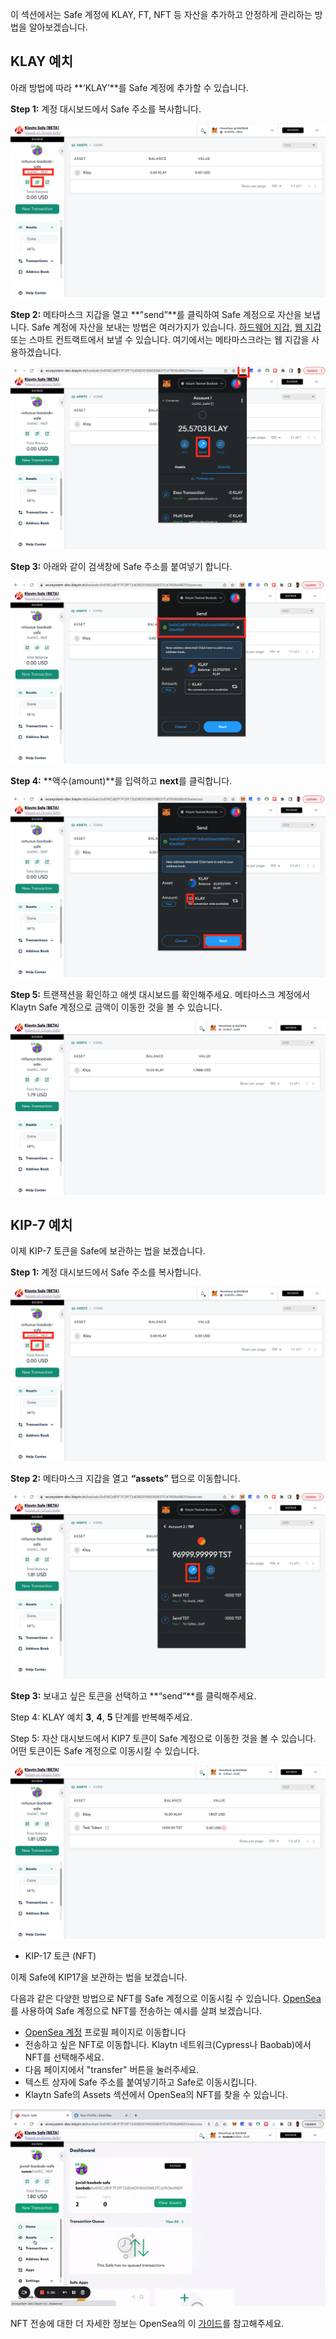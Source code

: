 이 섹션에서는 Safe 계정에 KLAY, FT, NFT 등 자산을 추가하고 안정하게 관리하는 방법을 알아보겠습니다.

## KLAY 예치

아래 방법에 따라 **‘KLAY’**를 Safe 계정에 추가할 수 있습니다.

**Step 1:** 계정 대시보드에서 Safe 주소를 복사합니다.

![](../img/klaytn-safe/f1_copyAddr.png)

**Step 2:** 메타마스크 지갑을 열고 **"send”**를 클릭하여 Safe 계정으로 자산을 보냅니다. Safe 계정에 자산을 보내는 방법은 여러가지가 있습니다. [하드웨어 지갑](https://docs.ethhub.io/using-ethereum/wallets/hardware/), [웹 지갑](https://docs.ethhub.io/using-ethereum/wallets/web/) 또는 스마트 컨트랙트에서 보낼 수 있습니다. 여기에서는 메타마스크라는 웹 지갑을 사용하겠습니다.


![](../img/klaytn-safe/f2_sendBtn.png)

**Step 3:** 아래와 같이 검색창에 Safe 주소를 붙여넣기 합니다.

![](../img/klaytn-safe/f3_searchAddr.png)

**Step 4:** **액수(amount)**를 입력하고 **next**를 클릭합니다.

![](../img/klaytn-safe/f4_amountNext.png)

**Step 5:** 트랜잭션을 확인하고 애셋 대시보드를 확인해주세요. 메타마스크 계정에서 Klaytn Safe 계정으로 금액이 이동한 것을 볼 수 있습니다.

![](../img/klaytn-safe/f5_sendDone.png)

## KIP-7 예치

이제 KIP-7 토큰을 Safe에 보관하는 법을 보겠습니다.

**Step 1:** 계정 대시보드에서 Safe 주소를 복사합니다.

![](../img/klaytn-safe/f1_copyAddr.png)

**Step 2:** 메타마스크 지갑을 열고 **“assets”** 탭으로 이동합니다.

![](../img/klaytn-safe/ft2_assetTst.png)

**Step 3:** 보내고 싶은 토큰을 선택하고 **“send”**를 클릭해주세요.

Step 4: KLAY 예치 **3**, **4**, **5** 단계를 반복해주세요.

Step 5: 자산 대시보드에서 KIP7 토큰이 Safe 계정으로 이동한 것을 볼 수 있습니다. 어떤 토큰이든 Safe 계정으로 이동시킬 수 있습니다.

![](../img/klaytn-safe/ft3_tstDone.png)


* KIP-17 토큰 (NFT)

이제 Safe에 KIP17을 보관하는 법을 보겠습니다.

다음과 같은 다양한 방법으로 NFT를 Safe 계정으로 이동시킬 수 있습니다. [OpenSea](https://opensea.io/about)를 사용하여 Safe 계정으로 NFT를 전송하는 예시를 살펴 보겠습니다.

* [OpenSea 계정](https://testnets.opensea.io/account) 프로필 페이지로 이동합니다
* 전송하고 싶은 NFT로 이동합니다. Klaytn 네트워크(Cypress나 Baobab)에서 NFT를 선택해주세요.
* 다음 페이지에서 "transfer" 버튼을 눌러주세요.
* 텍스트 상자에 Safe 주소를 붙여넣기하고 Safe로 이동시킵니다.
* Klaytn Safe의 Assets 섹션에서 OpenSea의 NFT를 찾을 수 있습니다.

![](../img/klaytn-safe/sendNFTOpensea.gif)

NFT 전송에 대한 더 자세한 정보는 OpenSea의 이 [가이드](https://support.opensea.io/hc/en-us/articles/5183126109715-How-can-I-transfer-an-NFT-using-OpenSea-#:~:text=Go%20to%20the%20MetaMask%20app,see%20the%20Estimated%20gas%20fee)를 참고해주세요.

